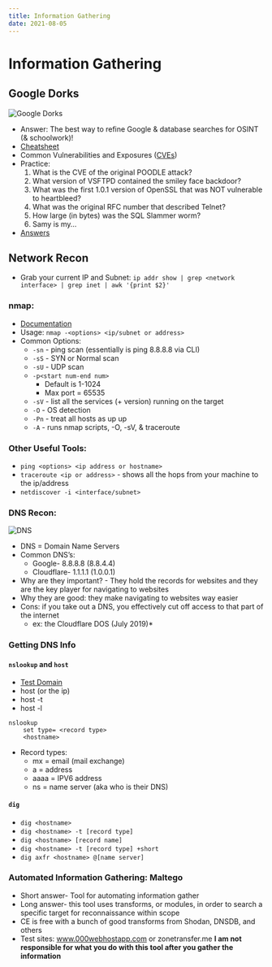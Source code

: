 ```yaml
---
title: Information Gathering
date: 2021-08-05
---
```


# Information Gathering

## Google Dorks

![Google Dorks](https://github.com/cofcsecurity/cofcsecurity.github.io/blob/master/source/_posts/images/google.png?raw=true)

- Answer: The best way to refine Google & database searches for OSINT (& schoolwork)!
- [Cheatsheet](https://www.sans.org/posters/google-hacking-and-defense-cheat-sheet/)
- Common Vulnerabilities and Exposures ([CVEs](https://cve.mitre.org))
- Practice:
    1. What is the CVE of the original POODLE attack?
    2. What version of VSFTPD contained the smiley face backdoor?
    3. What was the first 1.0.1 version of OpenSSL that was NOT vulnerable to heartbleed?
    4. What was the original RFC number that described Telnet?
    5. How large (in bytes) was the SQL Slammer worm?
    6. Samy is my…
- [Answers](https://github.com/cofcsecurity/Presentations/blob/master/Answers/osint.md)

## Network Recon

- Grab your current IP and Subnet: `ip addr show | grep <network interface> | grep inet | awk '{print $2}'` 

### nmap:

- [Documentation](https://nmap.org/book/man.html)
- Usage: `nmap -<options> <ip/subnet or address>`
- Common Options:
    - `-sn` - ping scan (essentially is ping 8.8.8.8 via CLI)
    - `-sS` - SYN or Normal scan
    - `-sU` - UDP scan
    - `-p<start num-end num>`
        - Default is 1-1024
        - Max port = 65535
    - `-sV` - list all the services (+ version) running on the target
    - `-O` - OS detection
    - `-Pn` - treat all hosts as up up
    - `-A` - runs nmap scripts, -O, -sV, & traceroute

### Other Useful Tools:

- `ping <options> <ip address or hostname>`
- `traceroute <ip or address>` - shows all the hops from your machine to the ip/address
- `netdiscover -i <interface/subnet>`

### DNS Recon:

![DNS](https://github.com/cofcsecurity/cofcsecurity.github.io/blob/master/source/_posts/images/dns-query.png?raw=true)

- DNS = Domain Name Servers 
- Common DNS’s:
    - Google- 8.8.8.8 (8.8.4.4)
    - Cloudflare- 1.1.1.1 (1.0.0.1)
- Why are they important? - They hold the records for websites and they are the key player for navigating to websites
- Why they are good: they make navigating to websites way easier
- Cons: if you take out a DNS, you effectively cut off access to that part of the internet
    - ex: the Cloudflare DOS (July 2019)*

### Getting DNS Info

#### `nslookup` and `host`

- [Test Domain](https://zonetransfer.me)
- host <hostname> (or the ip)
- host -t <record type> <hostname>
- host -l <hostname> <DNS nameserver>

```
nslookup 
    set type= <record type> 
    <hostname>
```

- Record types:
    - mx = email (mail exchange)
    - a = address
    - aaaa = IPV6 address
    - ns = name server (aka who is their DNS)

#### `dig`

- `dig <hostname>`
- `dig <hostname> -t [record type]`
- `dig <hostname> [record name]`
- `dig <hostname> -t [record type] +short`
- `dig axfr <hostname> @[name server]`

### Automated Information Gathering: Maltego



- Short answer- Tool for automating information gather
- Long answer- this tool uses transforms, or modules, in order to search a specific target for reconnaissance within scope
- CE is free with a bunch of good transforms from Shodan, DNSDB, and others
- Test sites: www.000webhostapp.com or zonetransfer.me
**I am not responsible for what you do with this tool after you gather the information**



